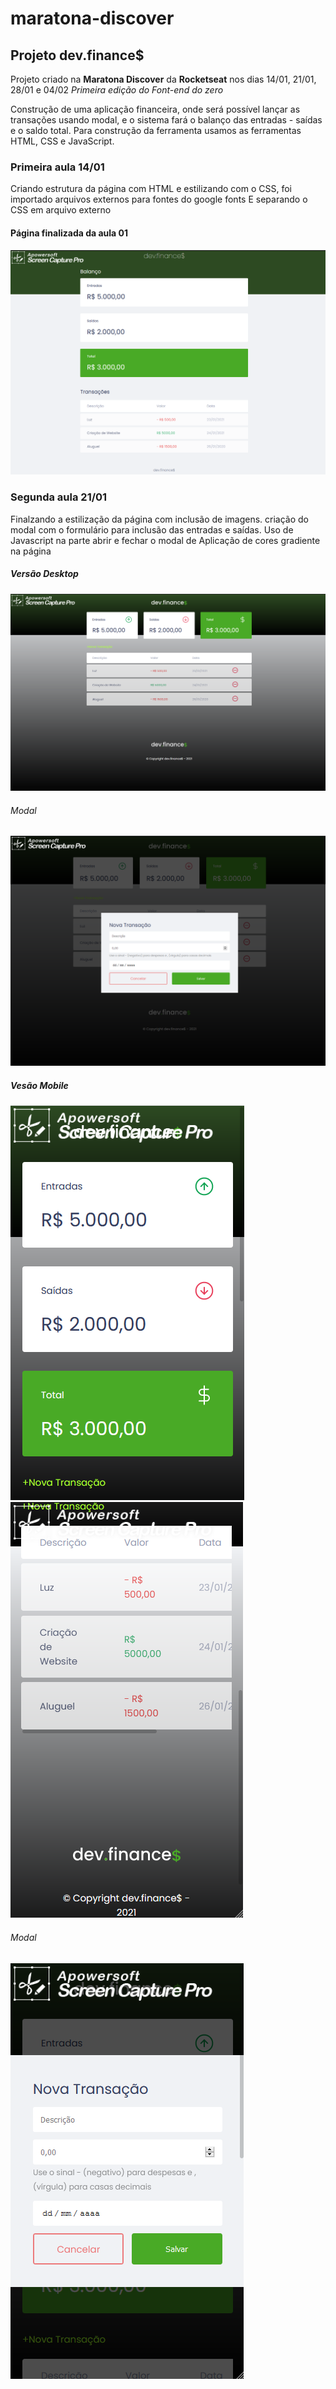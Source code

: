 # maratona-discover
## Projeto dev.finance$

Projeto criado na **Maratona Discover** da **Rocketseat** nos dias 14/01, 21/01, 28/01 e 04/02
*Primeira edição do Font-end do zero*

Construção de uma aplicação financeira, onde será possível lançar as transações usando modal, e o sistema fará o balanço das entradas - saídas e o saldo total.
Para construção da ferramenta usamos as ferramentas HTML, CSS e JavaScript.

### Primeira aula 14/01
Criando estrutura da página com HTML e estilizando com o CSS, foi importado arquivos externos para fontes do google fonts
E separando o CSS em arquivo externo

#### Página finalizada da aula 01

<img src="./projectimages/exempleAula01.png?w=512">

### Segunda aula 21/01
Finalzando a estilização da página com inclusão de imagens. criação do modal com o formulário para inclusão das entradas e saídas.
Uso de Javascript na parte abrir e fechar o modal de
Aplicação de cores gradiente na página


##### Versão Desktop

<img src="./projectimages/exempleAula02Desktop.png?w=512">


###### Modal

<img src="./projectimages/exempleAula02Modal.png?w=512">


##### Vesão Mobile

<img src="./projectimages/exempleAula02Mobilepg1.png?w=512">


<img src="./projectimages/exempleAula02Mobilepg2.png?w=512">

###### Modal

<img src="./projectimages/exempleAula02MobileModal.png?w=512">

